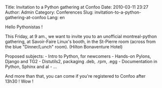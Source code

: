 Title: Invitation to a Python gathering at Confoo
Date: 2010-03-11 23:27
Author: Admin
Category: Conferences
Slug: invitation-to-a-python-gathering-at-confoo
Lang: en

<!--:en-->Hello Pythonistas !

This Friday, at 9 am., we want to invite you to an unofficial
montreal-python gathering, at Savoir-Faire Linux's booth, in the
St-Pierre room (across from the blue "Dinner/Lunch" room). (Hilton
Bonaventure Hotel)

Proposed subjects: - Intro to Python, for newcomers - Hands-on Pylons,
Django and TG2 - Distutils2, packaging .deb, .rpm, .egg - Documentation
in Python, Sphinx and al - ...

And more than that, you can come if you're registered to Confoo after
13h30 ! Wow !

<!--:-->
